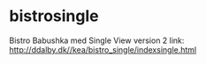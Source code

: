 # bistrosingle
Bistro Babushka med Single View
version 2 link: http://ddalby.dk//kea/bistro_single/indexsingle.html
